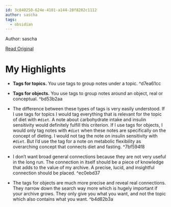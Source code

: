 ```yaml
---
id: 3c840250-624e-4101-a144-28f8202c1112
author: sascha
tags:
  - obsidian
---
```


Author: sascha

[Read Original](https://zettelkasten.de/posts/object-tags-vs-topic-tags/)

# My Highlights

- **Tags for topics.** You use tags to group notes under a topic. ^d7ea61cc

- **Tags for objects.** You use tags to group notes around an object, real or conceptual. ^bd53b2aa

- The difference between these types of tags is very easily understood. If I use tags for topics I would tag everything that is relevant for the topic of diet with `#diet`. A note about carbohydrate intake and insulin sensitivity would definitely fulfill this criterion. If I use tags for objects, I would only tag notes with `#diet` when these notes are specifically on the concept of dieting. I would not tag the note on insulin sensitivity with `#diet`. But I’d use the tag for a note on metabolic flexibility as overarching concept that connects diet and fasting. ^7bf594f8

- I don’t want broad general connections because they are not very useful in the long run. The connection in itself should be a piece of knowledge that adds to the value of my archive. A precise, lucid, and insightful connection should be placed. ^ec0ebd37

- The tags for objects are much more precise and reveal real connections. They narrow down the search way more which is hugely important if your archive grows. They only give you what you want, and not the topic which also contains what you want. ^b4d82b3a

